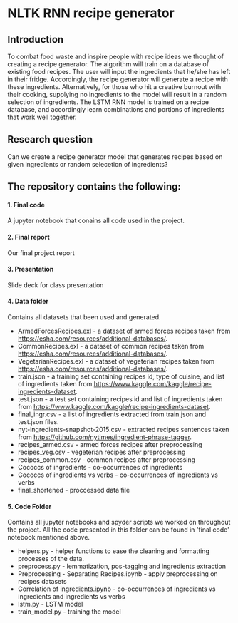 # NLTK RNN recipe generator

## Introduction
To combat food waste and inspire people with recipe ideas we thought of creating a recipe generator. The algorithm will train on a database of existing food recipes. The user will input the ingredients that he/she has left in their fridge. Accordingly, the recipe generator will generate a recipe with these ingredients. Alternatively, for those who hit a creative burnout with their cooking, supplying no ingredients to the model will result in a random selection of ingredients. The LSTM RNN model is trained on a recipe database, and accordingly learn combinations and portions of ingredients that work well together. 

 
## Research question
Can we create a recipe generator model that generates recipes based on given ingredients or random selecetion of ingredients?


## The repository contains the following:

#### 1. Final code
A jupyter notebook that conains all code used in the project. 

#### 2. Final report
Our final project report 

#### 3. Presentation
Slide deck for class presentation

#### 4. Data folder
Contains all datasets that been used and generated.
- ArmedForcesRecipes.exl - a dataset of armed forces recipes taken from https://esha.com/resources/additional-databases/.
- CommonRecipes.exl - a dataset of common recipes taken from https://esha.com/resources/additional-databases/.
- VegetarianRecipes.exl - a dataset of vegeterian recipes taken from https://esha.com/resources/additional-databases/.
- train.json - a training set containing recipes id, type of cuisine, and list of ingredients taken from https://www.kaggle.com/kaggle/recipe-ingredients-dataset.
- test.json - a test set containing recipes id and list of ingredients taken from https://www.kaggle.com/kaggle/recipe-ingredients-dataset.
- final_ingr.csv - a list of ingredients extracted from train.json and test.json files.
- nyt-ingredients-snapshot-2015.csv - extracted recipes sentences taken from https://github.com/nytimes/ingredient-phrase-tagger.
- recipes_armed.csv - armed forces recipes after preprocessing
- recipes_veg.csv - vegeterian recipes after preprocessing
- recipes_common.csv - common recipes after preprocessing
- Cococcs of ingredients - co-occurrences of ingredients 
- Cococcs of ingredients vs verbs - co-occurrences of ingredients vs verbs
- final_shortened - proccessed data file

#### 5. Code Folder
Contains all jupyter notebooks and spyder scripts we worked on throughout the project. All the code presented in this folder can be found in 'final code' notebook mentioned above.
- helpers.py - helper functions to ease the cleaning and formatting processes of the data.
- preprocess.py - lemmatization, pos-tagging and ingredients extraction 
- Preprocessing - Separating Recipes.ipynb - apply preprocessing on recipes datasets
- Correlation of ingredients.ipynb - co-occurrences of ingredients vs ingredients and ingredients vs verbs
- lstm.py - LSTM model 
- train_model.py - training the model
